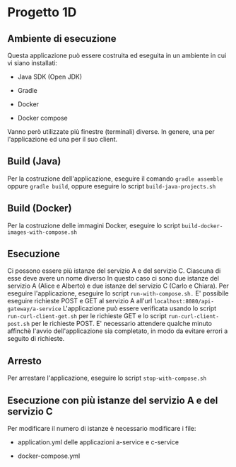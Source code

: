 # Progetto 1D

## Ambiente di esecuzione 

Questa applicazione può essere costruita ed eseguita in un ambiente in cui vi siano installati:

* Java SDK (Open JDK) 
  
* Gradle 

* Docker 

* Docker compose 

Vanno però utilizzate più finestre (terminali) diverse. In genere, una per l'applicazione ed una per il suo client.


## Build (Java) 

Per la costruzione dell'applicazione, eseguire il comando `gradle assemble` oppure `gradle build`, oppure eseguire lo script `build-java-projects.sh`

## Build (Docker) 

Per la costruzione delle immagini Docker, eseguire lo script `build-docker-images-with-compose.sh` 

## Esecuzione 

Ci possono essere più istanze del servizio A e del servizio C. Ciascuna di esse deve  avere  un  nome  diverso
In questo caso ci sono due istanze del servizio A (Alice e Alberto) e due istanze del servizio C (Carlo e Chiara).
Per eseguire l'applicazione, eseguire lo script `run-with-compose.sh.`
E' possibile eseguire richieste POST e GET al servizio A all'url `localhost:8080/api-gateway/a-service`
L'applicazione può essere verificata usando lo script `run-curl-client-get.sh` per le richieste GET e lo script `run-curl-client-post.sh` per le richieste POST.
E' necessario attendere qualche minuto affinchè l'avvio dell'applicazione sia completato, in modo da evitare errori a seguito di richieste.

## Arresto 

Per arrestare l'applicazione, eseguire lo script `stop-with-compose.sh` 


## Esecuzione con più istanze del servizio A e del servizio C

Per modificare il numero di istanze è necessario modificare i file:

* application.yml delle applicazioni a-service e c-service 

* docker-compose.yml 

